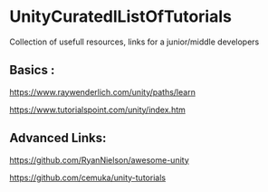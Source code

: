 # UnityCuratedlListOfTutorials
Collection of usefull resources, links for a junior/middle developers

## Basics :

https://www.raywenderlich.com/unity/paths/learn

https://www.tutorialspoint.com/unity/index.htm



## Advanced Links:

https://github.com/RyanNielson/awesome-unity

https://github.com/cemuka/unity-tutorials
